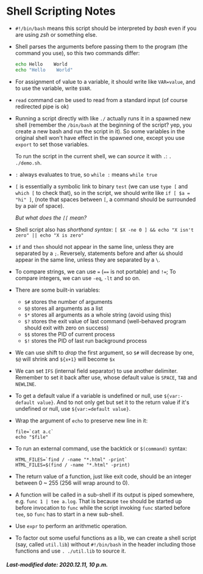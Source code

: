 # Shell Scripting Notes

+ `#!/bin/bash` means this script should be interpreted by *bash* even if you are using *zsh* or something else.

+ Shell parses the arguments before passing them to the program (the command you use), so this two commands differ:

  ```bash
  echo Hello    World
  echo "Hello    World"
  ```

+ For assignment of value to a variable, it should write like `VAR=value`, and to use the variable, write `$VAR`.

+ `read` command can be used to read from a standard input (of course redirected pipe is ok)

+ Running a script directly with like `./` actually runs it in a spawned new shell (remember the `/bin/bash` at the beginning of the script? yep, you create a new bash and run the script in it). So some variables in the original shell won't have effect in the spawned one, except you use `export` to set those variables.

  To run the script in the current shell, we can *source* it with `.`: `. ./demo.sh`.

+ `:` always evaluates to true, so `while :` means `while true`

+ `[` is essentially a symbolic link to binary `test` (we can use `type [` and `which [` to check that), so in the script, we should write like `if [ $a = "hi" ]`, (note that spaces between `[`, a command should be surrounded by a pair of space).

  *But what does the `[[` mean?*

+ Shell script also has *shorthand syntax*: `[ $X -ne 0 ] && echo "X isn't zero" || echo "X is zero"`

+ `if` and `then` should not appear in the same line, unless they are separated by a `;`. Reversely, statements before and after `&&` should appear in the same line, unless they are separated by a `\`.

+ To compare strings, we can use `=` (`==` is not portable) and `!=`; To compare integers, we can use `-eq`, `-lt` and so on.

+ There are some built-in variables:

  + `$#` stores the number of arguments
  + `$@` stores all arguments as a list
  + `$*` stores all arguments as a whole string (avoid using this)
  + `$?` stores the exit value of last command (well-behaved program should exit with zero on success)
  + `$$` stores the PID of current process
  + `$!` stores the PID of last run background process

+ We can use shift to *drop* the first argument, so `$#` will decrease by one, `$@` will shrink and `${x+1}` will become `$x`

+ We can set `IFS` (internal field separator) to use another delimiter. Remember to set it back after use, whose default value is `SPACE`, `TAB` and `NEWLINE`.

+ To get a default value if a variable is undefined or null, use `${var:-default value}`. And to not only get but set it to the return value if it's undefined or null, use `${var:=default value}`.

+ Wrap the argument of `echo` to preserve new line in it:

  ```shell
  file=`cat a.c`
  echo "$file"
  ```

+ To run an external command, use the backtick or `$(command)` syntax:

  ```shell
  HTML_FILES=`find / -name "*.html" -print`
  HTML_FILES=$(find / -name "*.html" -print)
  ```

+ The return value of a function, just like exit code, should be an integer between 0 ~ 255 (256 will wrap around to 0).

+ A function will be called in a sub-shell if its output is piped somewhere, e.g. `func 1 | tee a.log`. That is because `tee` should be started up before invocation to `func` while the script invoking `func` started before `tee`, so `func` has to start in a new sub-shell.

+ Use `expr` to perform an arithmetic operation.

+ To factor out some useful functions as a lib, we can create a shell script (say, called `util.lib`) without `#!/bin/bash` in the header including those functions and use `. ./util.lib` to source it.

##### Last-modified date: 2020.12.11, 10 p.m.